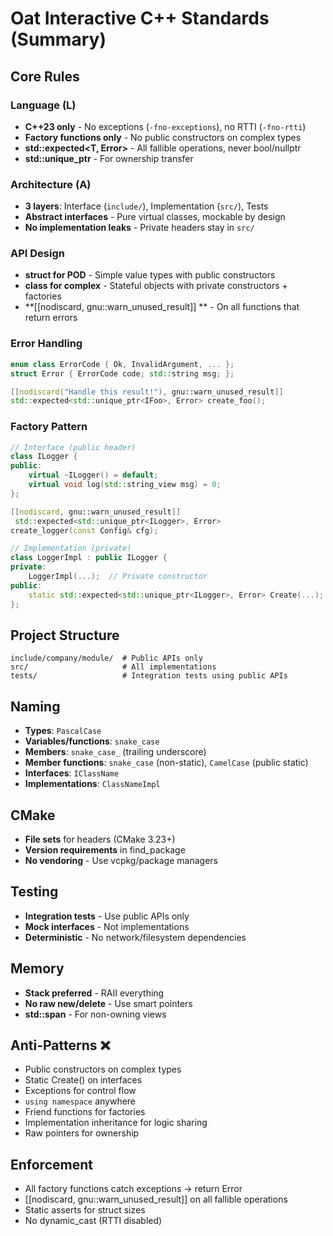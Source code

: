 # Oat Interactive C++ Standards (Summary)

## Core Rules

### Language (L)
- **C++23 only** - No exceptions (`-fno-exceptions`), no RTTI (`-fno-rtti`)
- **Factory functions only** - No public constructors on complex types
- **std::expected<T, Error>** - All fallible operations, never bool/nullptr
- **std::unique_ptr** - For ownership transfer

### Architecture (A)
- **3 layers**: Interface (`include/`), Implementation (`src/`), Tests
- **Abstract interfaces** - Pure virtual classes, mockable by design
- **No implementation leaks** - Private headers stay in `src/`

### API Design
- **struct for POD** - Simple value types with public constructors
- **class for complex** - Stateful objects with private constructors + factories
- **[[nodiscard, gnu::warn_unused_result]]
** - On all functions that return errors

### Error Handling
```cpp
enum class ErrorCode { Ok, InvalidArgument, ... };
struct Error { ErrorCode code; std::string msg; };

[[nodiscard("Handle this result!"), gnu::warn_unused_result]]
std::expected<std::unique_ptr<IFoo>, Error> create_foo();
```

### Factory Pattern
```cpp
// Interface (public header)
class ILogger {
public:
    virtual ~ILogger() = default;
    virtual void log(std::string_view msg) = 0;
};

[[nodiscard, gnu::warn_unused_result]]
 std::expected<std::unique_ptr<ILogger>, Error> 
create_logger(const Config& cfg);

// Implementation (private)
class LoggerImpl : public ILogger {
private:
    LoggerImpl(...);  // Private constructor
public:
    static std::expected<std::unique_ptr<ILogger>, Error> Create(...);
};
```

## Project Structure
```
include/company/module/  # Public APIs only
src/                     # All implementations  
tests/                   # Integration tests using public APIs
```

## Naming
- **Types**: `PascalCase`
- **Variables/functions**: `snake_case`  
- **Members**: `snake_case_` (trailing underscore)
- **Member functions**: `snake_case` (non-static), `CamelCase` (public static)
- **Interfaces**: `IClassName`
- **Implementations**: `ClassNameImpl`

## CMake
- **File sets** for headers (CMake 3.23+)
- **Version requirements** in find_package
- **No vendoring** - Use vcpkg/package managers

## Testing
- **Integration tests** - Use public APIs only
- **Mock interfaces** - Not implementations
- **Deterministic** - No network/filesystem dependencies

## Memory
- **Stack preferred** - RAII everything
- **No raw new/delete** - Use smart pointers
- **std::span** - For non-owning views

## Anti-Patterns ❌
- Public constructors on complex types
- Static Create() on interfaces  
- Exceptions for control flow
- `using namespace` anywhere
- Friend functions for factories
- Implementation inheritance for logic sharing
- Raw pointers for ownership

## Enforcement
- All factory functions catch exceptions → return Error
- [[nodiscard, gnu::warn_unused_result]]
 on all fallible operations
- Static asserts for struct sizes
- No dynamic_cast (RTTI disabled)